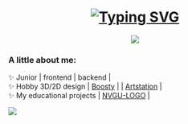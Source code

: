 <h1 align="center"><a href="https://git.io/typing-svg"><img src="https://readme-typing-svg.herokuapp.com?font=Fira+Code&weight=100&size=50&pause=1000&color=F7EBA5&width=500&height=80&lines=Hello%2C+world!+%5E-%5E" alt="Typing SVG" /></a></h1>

<!--![9e25a15f2aae61fb18f7782b65b6baf7](https://github.com/user-attachments/assets/ae012678-354e-4495-9af8-859b19e757bd)
**Lesyalys/Lesyalys** is a ✨ _special_ ✨ repository because its `README.md` (this file) appears on your GitHub profile.-->

<div align="center"><img src = "https://github.com/user-attachments/assets/ae012678-354e-4495-9af8-859b19e757bd"></div>

<div>
  <h3>A little about me:</h3>
  <p>✨ Junior | frontend | backend |<br>
  ✨ Hobby 3D/2D design | <a href="https://boosty.to/lesinka">Boosty</a> | | <a href ="https://www.artstation.com/lesssya4">Artstation</a> |<br>
  ✨ My educational projects | <a href="https://github.com/Lesyalys/NVGU-LOGO">NVGU-LOGO</a> |</p>
</div>

<img src = "https://github.com/user-attachments/assets/bd7b0e82-198c-4ab6-b7ca-800fd7169fb9">
